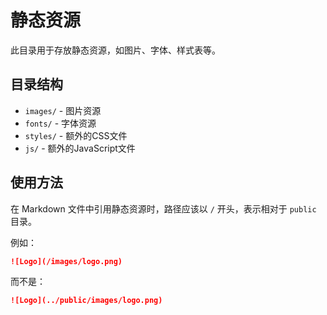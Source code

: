 # 静态资源

此目录用于存放静态资源，如图片、字体、样式表等。

## 目录结构

- `images/` - 图片资源
- `fonts/` - 字体资源
- `styles/` - 额外的CSS文件
- `js/` - 额外的JavaScript文件

## 使用方法

在 Markdown 文件中引用静态资源时，路径应该以 `/` 开头，表示相对于 `public` 目录。

例如：

```markdown
![Logo](/images/logo.png)
```

而不是：

```markdown
![Logo](../public/images/logo.png)
```
